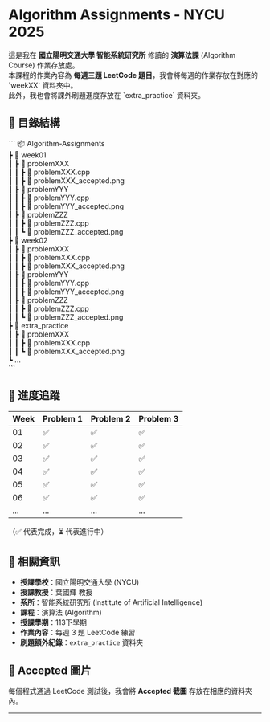 # Algorithm Assignments - NYCU 2025

這是我在 **國立陽明交通大學 智能系統研究所** 修讀的 **演算法課** (Algorithm Course) 作業存放處。  
本課程的作業內容為 **每週三題 LeetCode 題目**，我會將每週的作業存放在對應的 \`weekXX\` 資料夾中。  
此外，我也會將課外刷題進度存放在 \`extra_practice\` 資料夾。

## 📁 目錄結構
\`\`\`
📦 Algorithm-Assignments  
 ┣ 📂 week01  
 ┃ ┣ 📂 problemXXX  
 ┃ ┃ ┣ 📜 problemXXX.cpp  
 ┃ ┃ ┣ 📸 problemXXX_accepted.png   
 ┃ ┣ 📂 problemYYY  
 ┃ ┃ ┣ 📜 problemYYY.cpp  
 ┃ ┃ ┣ 📸 problemYYY_accepted.png  
 ┃ ┣ 📂 problemZZZ  
 ┃ ┃ ┣ 📜 problemZZZ.cpp  
 ┃ ┃ ┗ 📸 problemZZZ_accepted.png  
 ┣ 📂 week02  
 ┃ ┣ 📂 problemXXX  
 ┃ ┃ ┣ 📜 problemXXX.cpp  
 ┃ ┃ ┣ 📸 problemXXX_accepted.png   
 ┃ ┣ 📂 problemYYY  
 ┃ ┃ ┣ 📜 problemYYY.cpp  
 ┃ ┃ ┣ 📸 problemYYY_accepted.png  
 ┃ ┣ 📂 problemZZZ  
 ┃ ┃ ┣ 📜 problemZZZ.cpp  
 ┃ ┃ ┗ 📸 problemZZZ_accepted.png  
 ┣ 📂 extra_practice  
 ┃ ┣ 📂 problemXXX  
 ┃ ┃ ┣ 📜 problemXXX.cpp  
 ┃ ┃ ┗ 📸 problemXXX_accepted.png  
┗ ...  
\`\`\`

## 🚀 進度追蹤
| Week | Problem 1 | Problem 2 | Problem 3 |
|------|----------|----------|----------|
| 01   | ✅ | ✅ | ✅ |
| 02   | ✅ | ✅ | ✅ |
| 03   | ✅ | ✅ | ✅ |
| 04   | ✅ | ✅ | ✅ |
| 05   | ✅ | ✅ | ✅ |
| 06   | ✅ | ✅ | ✅ |
| ...  | ... | ... | ... |

（✅ 代表完成，⏳ 代表進行中）


## 📌 相關資訊
- **授課學校**：國立陽明交通大學 (NYCU)
- **授課教授**：葉國輝 教授
- **系所**：智能系統研究所 (Institute of Artificial Intelligence)  
- **課程**：演算法 (Algorithm)
- **授課學期**：113下學期    
- **作業內容**：每週 3 題 LeetCode 練習  
- **刷題額外紀錄**：`extra_practice` 資料夾

## 📸 Accepted 圖片
每個程式通過 LeetCode 測試後，我會將 **Accepted 截圖** 存放在相應的資料夾內。

---
